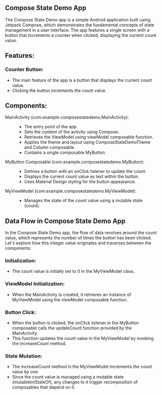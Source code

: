 <h2>Compose State Demo App</h2>
<p>The Compose State Demo app is a simple Android application built using Jetpack Compose, which demonstrates the fundamental concepts of state management in a user interface. The app features a single screen with a button that increments a counter when clicked, displaying the current count value.</p>

<h2>Features:</h2>
<h3>Counter Button:</h3>
<ul>
  <li>The main feature of the app is a button that displays the current count value.</li>
  <li>Clicking the button increments the count value.</li>
</ul>

<h2>Components:</h2>
<dl>
  <dt>MainActivity (com.example.composestatedemo.MainActivity):</dt>
  <dd>
    <ul>
      <li>The entry point of the app.</li>
      <li>Sets the content of the activity using Compose.</li>
      <li>Retrieves the ViewModel using viewModel composable function.</li>
      <li>Applies the theme and layout using ComposeStateDemoTheme and Column composable.</li>
      <li>Contains a single composable MyButton.</li>
    </ul>
  </dd>
  
  <dt>MyButton Composable (com.example.composestatedemo.MyButton):</dt>
  <dd>
    <ul>
      <li>Defines a button with an onClick listener to update the count.</li>
      <li>Displays the current count value as text within the button.</li>
      <li>Uses Material Design styling for the button appearance.</li>
    </ul>
  </dd>
  
  <dt>MyViewModel (com.example.composestatedemo.MyViewModel):</dt>
  <dd>
    <ul>
      <li>Manages the state of the count value using a mutable state (count).</li>
    </ul>
  </dd>
</dl>

<h2>Data Flow in Compose State Demo App</h2>
<p>In the Compose State Demo app, the flow of data revolves around the count value, which represents the number of times the button has been clicked. Let's explore how this integer value originates and traverses between the components:</p>

<h3>Initialization:</h3>
<ul>
  <li>The count value is initially set to 0 in the MyViewModel class.</li>
</ul>

<h3>ViewModel Initialization:</h3>
<ul>
  <li>When the MainActivity is created, it retrieves an instance of MyViewModel using the viewModel composable function.</li>
</ul>

<h3>Button Click:</h3>
<ul>
  <li>When the button is clicked, the onClick listener in the MyButton composable calls the updateCount function provided by the MainActivity.</li>
  <li>This function updates the count value in the MyViewModel by invoking the increaseCount method.</li>
</ul>

<h3>State Mutation:</h3>
<ul>
  <li>The increaseCount method in the MyViewModel increments the count value by one.</li>
  <li>Since the count value is managed using a mutable state (mutableIntStateOf), any changes to it trigger recomposition of composables that depend on it.</li>
</ul>